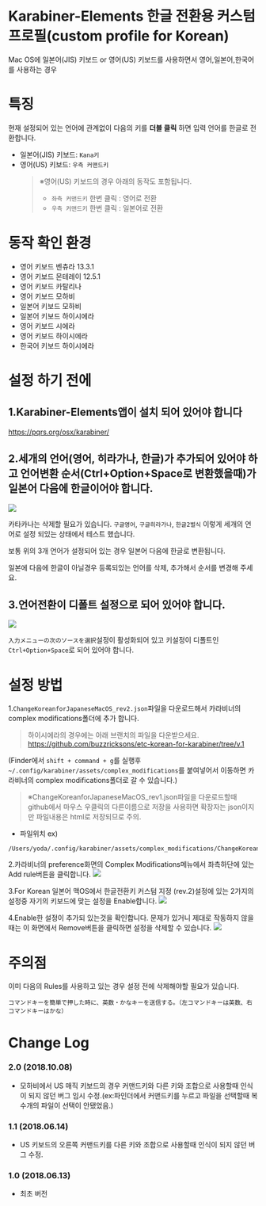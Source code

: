 # Karabiner-Elements 한글 전환용 커스텀 프로필(custom profile for Korean)
Mac OS에 일본어(JIS) 키보드 or 영어(US) 키보드를 사용하면서 영어,일본어,한국어를 사용하는 경우

# 특징
현재 설정되어 있는 언어에 관계없이 다음의 키를 **더블 클릭** 하면 입력 언어를 한글로 전환합니다.
- 일본어(JIS) 키보드: `Kana키`
- 영어(US) 키보드: `우측 커맨드키`
    > ※영어(US) 키보드의 경우 아래의 동작도 포함됩니다.
    > - `좌측 커맨드키` 한번 클릭 : 영어로 전환
    > - `우측 커맨드키` 한번 클릭 : 일본어로 전환

# 동작 확인 환경
- 영어 키보드 벤츄라 13.3.1
- 영어 키보드 몬테레이 12.5.1
- 영어 키보드 카탈리나
- 영어 키보드 모하비
- 일본어 키보드 모하비
- 일본어 키보드 하이시에라
- 영어 키보드 시에라
- 영어 키보드 하이시에라
- 한국어 키보드 하이시에라

# 설정 하기 전에
## 1.Karabiner-Elements앱이 설치 되어 있어야 합니다
https://pqrs.org/osx/karabiner/

## 2.세개의 언어(영어, 히라가나, 한글)가 추가되어 있어야 하고 언어변환 순서(Ctrl+Option+Space로 변환했을때)가 일본어 다음에 한글이어야 합니다.
![](https://i.imgur.com/iZZwYgk.png)

카타카나는 삭제할 필요가 있습니다. `구글영어`, `구글히라가나`, `한글2벌식` 이렇게 세개의 언어로 설정 되있는 상태에서 테스트 했습니다.

보통 위의 3개 언어가 설정되어 있는 경우 일본어 다음에 한글로 변환됩니다.

일본에 다음에 한글이 아닐경우 등록되있는 언어를 삭제, 추가해서 순서를 변경해 주세요.

## 3.언어전환이 디폴트 설정으로 되어 있어야 합니다.
![](https://i.imgur.com/eUXsvKQ.png)

`入力メニューの次のソースを選択`설정이 활성화되어 있고 키설정이 디폴트인 `Ctrl+Option+Space`로 되어 있어야 합니다.

# 설정 방법
1.`ChangeKoreanforJapaneseMacOS_rev2.json`파일을 다운로드해서 카라비너의 complex modifications폴더에 추가 합니다.
 > 하이시에라의 경우에는 아래 브랜치의 파일을 다운받으세요.  
 > https://github.com/buzzricksons/etc-korean-for-karabiner/tree/v.1
 
(Finder에서 `shift + command + g`를 실행후 `~/.config/karabiner/assets/complex_modifications`를 붙여넣어서 이동하면 카라비너의 complex modifications폴더로 갈 수 있습니다.)
>※ChangeKoreanforJapaneseMacOS_rev1.json파일을 다운로드할때 github에서 마우스 우클릭의 다른이름으로 저장을 사용하면 확장자는 json이지만 파일내용은 html로 저장되므로 주의.

- 파일위치 ex)
```
/Users/yoda/.config/karabiner/assets/complex_modifications/ChangeKoreanforJapaneseMacOS_rev2.json

``` 

2.카라비너의 preference화면의 Complex Modifications메뉴에서 좌측하단에 있는 Add rule버튼을 클릭합니다.
![](https://i.imgur.com/Kixy6ZN.png)

3.For Korean 일본어 맥OS에서 한글전환키 커스텀 지정 (rev.2)설정에 있는 2가지의 설정중 자기의 키보드에 맞는 설정을 Enable합니다.
![](https://i.imgur.com/dyeLFo4.png)

4.Enable한 설정이 추가되 있는것을 확인합니다. 문제가 있거니 제대로 작동하지 않을때는 이 화면에서 Remove버튼을 클릭하면 설정을 삭제할 수 있습니다.
![](https://i.imgur.com/SKzR2fw.png)

# 주의점
이미 다음의 Rules를 사용하고 있는 경우 설정 전에 삭제해야할 필요가 있습니다.
```
コマンドキーを簡単で押した時に、英数・かなキーを送信する。（左コマンドキーは英数、右コマンドキーはかな）
```

# Change Log
### 2.0 (2018.10.08)
- 모하비에서 US 매직 키보드의 경우 커맨드키와 다른 키와 조합으로 사용할때 인식이 되지 않던 버그 임시 수정.(ex:파인더에서 커맨드키를 누르고 파일을 선택할때 복수개의 파일이 선택이 안됐었음.)

### 1.1 (2018.06.14)
- US 키보드의 오른쪽 커맨드키를 다른 키와 조합으로 사용할때 인식이 되지 않던 버그 수정.

### 1.0 (2018.06.13)
- 최초 버전
